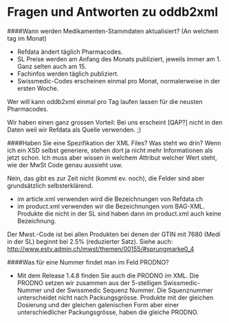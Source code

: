 # Fragen und Antworten zu oddb2xml

####Wann werden Medikamenten-Stammdaten aktualisiert? (An welchem tag im Monat)
* Refdata ändert täglich Pharmacodes.
* SL Preise werden am Anfang des Monats publiziert, jeweils immer am 1. Ganz selten auch am 15.
* Fachinfos werden täglich publiziert.
* Swissmedic-Codes erscheinen einmal pro Monat, normalerweise in der ersten Woche.

Wer will kann oddb2xml einmal pro Tag laufen lassen für die neusten Pharmacodes.

Wir haben einen ganz grossen Vorteil: Bei uns erscheint [QAP?] nicht
in den Daten weil wir Refdata als Quelle verwenden. ;)

####Haben Sie eine Spezifikation der XML Files? Was steht wo drin? Wenn ich ein XSD selbst generiere, stehen dort ja nicht mehr Informationen als jetzt schon. Ich muss aber wissen in welchem Attribut welcher Wert steht, wie der MwSt Code genau aussieht usw.

Nein, das gibt es zur Zeit nicht (kommt ev. noch), die Felder sind
aber grundsätzlich selbsterklärend.

* im article.xml verwenden wird die Bezeichnungen von Refdata.ch
* im product.xml verwenden wir die Bezeichnungen vom BAG-XML. Produkte die nicht in der SL sind haben dann im product.xml auch keine Bezeichnung.

Der Mwst.-Code ist bei allen Produkten bei denen der GTIN mit 7680 (Medi in der SL) beginnt bei 2.5% (reduzierter Satz). 
Siehe auch: http://www.estv.admin.ch/mwst/themen/00155/#sprungmarke0_4

####Was für eine Nummer findet man im Feld PRODNO?
* Mit dem Release 1.4.8 finden Sie auch die PRODNO im XML. Die PRODNO setzen wir zusammen aus der 5-stelligen Swissmedic-Nummer und der Swissmedic Sequenz Nummer. Die Squenznummer unterscheidet nicht nach Packungsgrösse. Produkte mit der gleichen Dosierung und der gleichen galenischen Form aber einer unterschiedlicher Packungsgrösse, haben die gleiche PRODNO.

